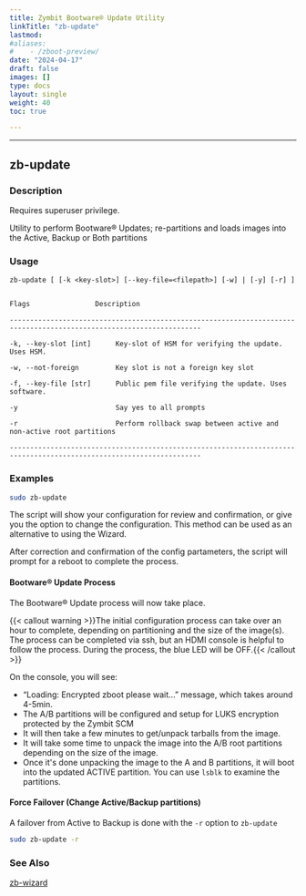 ```yaml
---
title: Zymbit Bootware® Update Utility
linkTitle: "zb-update"
lastmod:
#aliases:
#    - /zboot-preview/
date: "2024-04-17"
draft: false
images: []
type: docs
layout: single
weight: 40
toc: true

---
```


-----


## zb-update

### Description

Requires superuser privilege.

Utility to perform Bootware® Updates; re-partitions and loads images into the Active, Backup or Both partitions

### Usage

```
zb-update [ [-k <key-slot>] [--key-file=<filepath>] [-w] | [-y] [-r] ]


Flags                Description

---------------------------------------------------------------------------------------------------------------------

-k, --key-slot [int]      Key-slot of HSM for verifying the update. Uses HSM.

-w, --not-foreign         Key slot is not a foreign key slot

-f, --key-file [str]      Public pem file verifying the update. Uses software.

-y                        Say yes to all prompts

-r                        Perform rollback swap between active and non-active root partitions

---------------------------------------------------------------------------------------------------------------------

```

### Examples

```bash
sudo zb-update
```

The script will show your configuration for review and confirmation, or give you the option to change the configuration. This method can be used as an alternative to using the Wizard.

After correction and confirmation of the config partameters, the script will prompt for a reboot to complete the process.


#### Bootware® Update Process

The Bootware® Update process will now take place.

{{< callout warning >}}The initial configuration process can take over an hour to complete, depending on partitioning and the size of the image(s). The process can be completed via ssh, but an HDMI console is helpful to follow the process. During the process, the blue LED will be OFF.{{< /callout >}}

On the console, you will see:

* “Loading: Encrypted zboot please wait…” message, which takes around 4-5min.
* The A/B partitions will be configured and setup for LUKS encryption protected by the Zymbit SCM
* It will then take a few minutes to get/unpack tarballs from the image.
* It will take some time to unpack the image into the A/B root partitions depending on the size of the image.
* Once it's done unpacking the image to the A and B partitions, it will boot into the updated ACTIVE partition. You can use `lsblk` to examine the partitions.

#### Force Failover (Change Active/Backup partitions)

A failover from Active to Backup is done with the `-r` option to `zb-update`

```bash
sudo zb-update -r
```

### See Also
[zb-wizard](../zbwizard)

